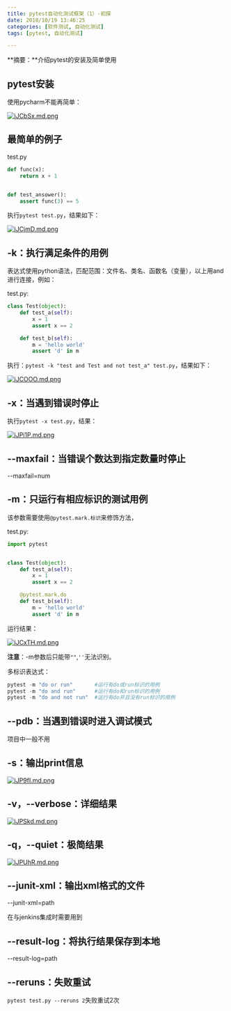 ```yaml
---
title: pytest自动化测试框架（1）-初探
date: 2018/10/19 13:46:25
categories: [软件测试, 自动化测试]
tags: [pytest, 自动化测试]

---
```


**摘要：**介绍pytest的安装及简单使用

<!-- more -->

## pytest安装

使用pycharm不能再简单：

[![iJCbSx.md.png](http://img.qizhenjun.com/TIM截图20180928161749.png)](https://imgchr.com/i/iJCbSx)

## 最简单的例子

test.py

```python
def func(x):
    return x + 1


def test_ansower():
    assert func(3) == 5
```

执行`pytest test.py`，结果如下：

[![iJCjmD.md.png](http://img.qizhenjun.com/TIM截图20180928162112.png)](https://imgchr.com/i/iJCjmD)

## -k：执行满足条件的用例

表达式使用python语法，匹配范围：文件名、类名、函数名（变量），以上用and进行连接，例如：

test.py:

```python
class Test(object):
    def test_a(self):
        x = 1
        assert x == 2

    def test_b(self):
        m = 'hello world'
        assert 'd' in m
```

执行：`pytest -k "test and Test and not test_a" test.py`，结果如下：

[![iJCOOO.md.png](http://img.qizhenjun.com/TIM截图20180928163122.png)](https://imgchr.com/i/iJCOOO)

## -x：当遇到错误时停止

执行`pytest -x test.py`，结果：

[![iJPi1P.md.png](http://img.qizhenjun.com/TIM截图20180928163453.png)](https://imgchr.com/i/iJPi1P)

## --maxfail：当错误个数达到指定数量时停止

--maxfail=num

## -m：只运行有相应标识的测试用例

该参数需要使用`@pytest.mark.标识`来修饰方法，

test.py:

```python
import pytest


class Test(object):
    def test_a(self):
        x = 1
        assert x == 2

    @pytest.mark.do
    def test_b(self):
        m = 'hello world'
        assert 'd' in m
```

运行结果：

[![iJCxTH.md.png](http://img.qizhenjun.com/TIM截图20180928164419.png)](https://imgchr.com/i/iJCxTH)

**注意**：-m参数后只能带`""`,`''`无法识别。

多标识表达式：

```python
pytest -m "do or run"		#运行有do或run标识的用例
pytest -m "do and run"		#运行有do和run标识的用例
pytest -m "do and not run"	#运行有do并且没有run标识的用例
```

## --pdb：当遇到错误时进入调试模式

项目中一般不用

## -s：输出print信息

[![iJP9fI.md.png](http://img.qizhenjun.com/TIM截图20180928182003.png)](https://imgchr.com/i/iJP9fI)

## -v，--verbose：详细结果

[![iJPSkd.md.png](http://img.qizhenjun.com/TIM截图20180928170414.png)](https://imgchr.com/i/iJPSkd)

## -q，--quiet：极简结果

[![iJPUhR.md.png](http://img.qizhenjun.com/TIM截图20180928170514.png)](https://imgchr.com/i/iJPUhR)

## --junit-xml：输出xml格式的文件

--junit-xml=path

在与jenkins集成时需要用到

## --result-log：将执行结果保存到本地

--result-log=path

## --reruns：失败重试

`pytest test.py --reruns 2`失败重试2次